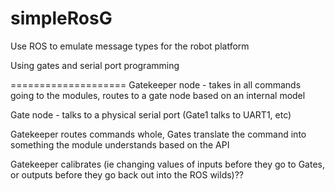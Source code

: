 simpleRosG
=========

Use ROS to emulate message types for the robot platform

Using gates and serial port programming

====================
Gatekeeper node - takes in all commands going to the modules, routes to a gate node based on an internal model

Gate node - talks to a physical serial port (Gate1 talks to UART1, etc)


Gatekeeper routes commands whole, Gates translate the command into something the module understands based on the API


Gatekeeper calibrates (ie changing values of inputs before they go to Gates, or outputs before they go back out into the ROS wilds)??


